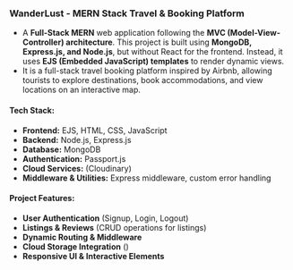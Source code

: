 

### **WanderLust - MERN Stack Travel & Booking Platform**  
- A **Full-Stack MERN** web application following the **MVC (Model-View-Controller) architecture**. This project is built using **MongoDB, Express.js, and Node.js**, but without React for the frontend. Instead, it uses **EJS (Embedded JavaScript) templates** to render dynamic views.
- It is a full-stack travel booking platform inspired by Airbnb, allowing tourists to explore destinations, book accommodations, and view locations on an interactive map.

#### **Tech Stack:**
- **Frontend:** EJS, HTML, CSS, JavaScript  
- **Backend:** Node.js, Express.js  
- **Database:** MongoDB  
- **Authentication:** Passport.js
- **Cloud Services:** (Cloudinary)  
- **Middleware & Utilities:** Express middleware, custom error handling  

#### **Project Features:**
- **User Authentication** (Signup, Login, Logout)  
- **Listings & Reviews** (CRUD operations for listings)  
- **Dynamic Routing & Middleware**  
- **Cloud Storage Integration** ()  
- **Responsive UI & Interactive Elements**  

